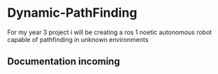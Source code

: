 # Dynamic-PathFinding
For my year 3 project i will be creating a ros 1 noetic autonomous robot capable of pathfinding in unknown environments 

## Documentation incoming
